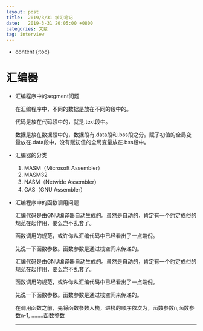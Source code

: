 ```yaml
---
layout: post
title:  2019/3/31 学习笔记
date:   2019-3-31 20:05:00 +0800
categories: 文章
tag: interview
---
```


* content
{:toc}
# 汇编器

- 汇编程序中的segment问题

  在汇编程序中，不同的数据是放在不同的段中的。

  代码是放在代码段中的，就是.text段中。

  数据是放在数据段中的，数据段有.data段和.bss段之分。赋了初值的全局变量放在.data段中，没有赋初值的全局变量放在.bss段中。

- 汇编器的分类

  1. MASM（Microsoft Assembler）
  2. MASM32
  3. NASM（Netwide Assembler）
  4. GAS（GNU Assembler）

- 汇编程序中的函数调用问题

  汇编代码是由GNU编译器自动生成的。虽然是自动的，肯定有一个约定成俗的规范在起作用，要么岂不乱套了。

  函数调用的规范，或许你从汇编代码中已经看出了一点端倪。

  先说一下函数参数。函数参数是通过栈空间来传递的。

  汇编代码是由GNU编译器自动生成的。虽然是自动的，肯定有一个约定成俗的规范在起作用，要么岂不乱套了。

  函数调用的规范，或许你从汇编代码中已经看出了一点端倪。

  先说一下函数参数。函数参数是通过栈空间来传递的。

  在调用函数之前，先将函数参数入栈，进栈的顺序依次为，函数参数n,函数参数n-1, ........函数参数


  --------------------- 
  